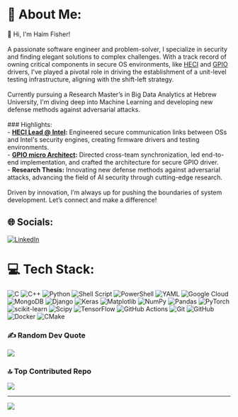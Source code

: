 # 💫 About Me:
👋 Hi, I'm Haim Fisher!<br><br>A passionate software engineer and problem-solver, I specialize in security and finding elegant solutions to complex challenges. With a track record of owning critical components in secure OS environments, like [HECI](https://en.wikipedia.org/wiki/Host_Embedded_Controller_Interface) and [GPIO](https://edc.intel.com/content/www/us/en/design/ipla/software-development-platforms/client/platforms/alder-lake-mobile-p/intel-600-series-chipset-family-on-package-platform-controller-hub-pch-datash/general-purpose-input-and-output/) drivers, I've played a pivotal role in driving the establishment of a unit-level testing infrastructure, aligning with the shift-left strategy.<br><br>Currently pursuing a Research Master’s in Big Data Analytics at Hebrew University, I'm diving deep into Machine Learning and developing new defense methods against adversarial attacks.<br><br>### Highlights:<br>- **[HECI Lead @ Intel](https://en.wikipedia.org/wiki/Host_Embedded_Controller_Interface):** Engineered secure communication links between OSs and Intel's security engines, creating firmware drivers and testing environments.<br>- **[GPIO micro Architect](https://edc.intel.com/content/www/us/en/design/ipla/software-development-platforms/client/platforms/alder-lake-mobile-p/intel-600-series-chipset-family-on-package-platform-controller-hub-pch-datash/general-purpose-input-and-output/):** Directed cross-team synchronization, led end-to-end implementation, and crafted the architecture for secure GPIO driver.<br>- **Research Thesis:** Innovating new defense methods against adversarial attacks, advancing the field of AI security through cutting-edge research.<br><br>Driven by innovation, I’m always up for pushing the boundaries of system development. Let’s connect and make a difference!


## 🌐 Socials:
[![LinkedIn](https://img.shields.io/badge/LinkedIn-%230077B5.svg?logo=linkedin&logoColor=white)](https://linkedin.com/in/https://www.linkedin.com/in/haim-fisher-6632851b4/) 

# 💻 Tech Stack:
![C](https://img.shields.io/badge/c-%2300599C.svg?style=for-the-badge&logo=c&logoColor=white) ![C++](https://img.shields.io/badge/c++-%2300599C.svg?style=for-the-badge&logo=c%2B%2B&logoColor=white) ![Python](https://img.shields.io/badge/python-3670A0?style=for-the-badge&logo=python&logoColor=ffdd54) ![Shell Script](https://img.shields.io/badge/shell_script-%23121011.svg?style=for-the-badge&logo=gnu-bash&logoColor=white) ![PowerShell](https://img.shields.io/badge/PowerShell-%235391FE.svg?style=for-the-badge&logo=powershell&logoColor=white) ![YAML](https://img.shields.io/badge/yaml-%23ffffff.svg?style=for-the-badge&logo=yaml&logoColor=151515) ![Google Cloud](https://img.shields.io/badge/GoogleCloud-%234285F4.svg?style=for-the-badge&logo=google-cloud&logoColor=white) ![MongoDB](https://img.shields.io/badge/MongoDB-%234ea94b.svg?style=for-the-badge&logo=mongodb&logoColor=white) ![Django](https://img.shields.io/badge/django-%23092E20.svg?style=for-the-badge&logo=django&logoColor=white) ![Keras](https://img.shields.io/badge/Keras-%23D00000.svg?style=for-the-badge&logo=Keras&logoColor=white) ![Matplotlib](https://img.shields.io/badge/Matplotlib-%23ffffff.svg?style=for-the-badge&logo=Matplotlib&logoColor=black) ![NumPy](https://img.shields.io/badge/numpy-%23013243.svg?style=for-the-badge&logo=numpy&logoColor=white) ![Pandas](https://img.shields.io/badge/pandas-%23150458.svg?style=for-the-badge&logo=pandas&logoColor=white) ![PyTorch](https://img.shields.io/badge/PyTorch-%23EE4C2C.svg?style=for-the-badge&logo=PyTorch&logoColor=white) ![scikit-learn](https://img.shields.io/badge/scikit--learn-%23F7931E.svg?style=for-the-badge&logo=scikit-learn&logoColor=white) ![Scipy](https://img.shields.io/badge/SciPy-%230C55A5.svg?style=for-the-badge&logo=scipy&logoColor=%white) ![TensorFlow](https://img.shields.io/badge/TensorFlow-%23FF6F00.svg?style=for-the-badge&logo=TensorFlow&logoColor=white) ![GitHub Actions](https://img.shields.io/badge/github%20actions-%232671E5.svg?style=for-the-badge&logo=githubactions&logoColor=white) ![Git](https://img.shields.io/badge/git-%23F05033.svg?style=for-the-badge&logo=git&logoColor=white) ![GitHub](https://img.shields.io/badge/github-%23121011.svg?style=for-the-badge&logo=github&logoColor=white) ![Docker](https://img.shields.io/badge/docker-%230db7ed.svg?style=for-the-badge&logo=docker&logoColor=white) ![CMake](https://img.shields.io/badge/CMake-%23008FBA.svg?style=for-the-badge&logo=cmake&logoColor=white)

### ✍️ Random Dev Quote
![](https://quotes-github-readme.vercel.app/api?type=horizontal&theme=radical)

### 🔝 Top Contributed Repo
![](https://github-contributor-stats.vercel.app/api?username=HaimFisher&limit=5&theme=dark&combine_all_yearly_contributions=true)

---
[![](https://visitcount.itsvg.in/api?id=HaimFisher&icon=0&color=0)](https://visitcount.itsvg.in)

<!-- Proudly created with GPRM ( https://gprm.itsvg.in ) -->
